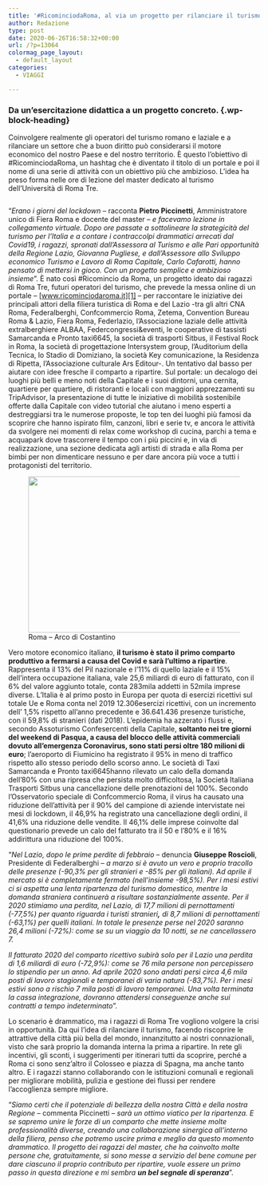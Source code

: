 ```yaml
---
title: '#RicominciodaRoma, al via un progetto per rilanciare il turismo della Capitale'
author: Redazione
type: post
date: 2020-06-26T16:58:32+00:00
url: /?p=13064
colormag_page_layout:
  - default_layout
categories:
  - VIAGGI

---
```

### Da un’esercitazione didattica a un progetto concreto. {.wp-block-heading}

Coinvolgere realmente gli operatori del turismo romano e laziale e a rilanciare un settore che a buon diritto può considerarsi il motore economico del nostro Paese e del nostro territorio. È questo l’obiettivo di #RicominciodaRoma, un hashtag che è diventato il titolo di un portale e poi il nome di una serie di attività con un obiettivo più che ambizioso. L’idea ha preso forma nelle ore di lezione del master dedicato al turismo dell’Università di Roma Tre. <figure class="wp-block-image size-large">

<img decoding="async" src="https://progressonline.it/wp-content/uploads/2020/06/ricomincio-da-roma-3-1024x768.jpeg" alt="" class="wp-image-13065" /> </figure> 

  
“_Erano i giorni del lockdown_ – racconta **Pietro Piccinetti**, Amministratore unico di Fiera Roma e docente del master – _e facevamo lezione in collegamento virtuale. Dopo ore passate a sottolineare la strategicità del turismo per l’Italia e a contare i contraccolpi drammatici arrecati dal Covid19, i ragazzi, spronati dall’Assessora al Turismo e alle Pari opportunità della Regione Lazio, Giovanna Pugliese, e dall’Assessore allo Sviluppo economico Turismo e Lavoro di Roma Capitale, Carlo Cafarotti, hanno pensato di mettersi in gioco. Con un progetto semplice e ambizioso insieme_”. È nato così #Ricomincio da Roma, un progetto ideato dai ragazzi di Roma Tre, futuri operatori del turismo, che prevede la messa online di un portale &#8211; [www.ricominciodaroma.it][1] – per raccontare le iniziative dei principali attori della filiera turistica di Roma e del Lazio -tra gli altri CNA Roma, Federalberghi, Confcommercio Roma, Zetema, Convention Bureau Roma & Lazio, Fiera Roma, Federlazio, l’Associazione laziale delle attività extralberghiere ALBAA, Federcongressi&eventi, le cooperative di tassisti Samarcanda e Pronto taxi6645, la società di trasporti Sitbus, il Festival Rock in Roma, la società di progettazione Intersystem group, l’Auditorium della Tecnica, lo Stadio di Domiziano, la società Key comunicazione, la Residenza di Ripetta, l’Associazione culturale Ars Editour-. Un tentativo dal basso per aiutare con idee fresche il comparto a ripartire. Sul portale: un decalogo dei luoghi più belli e meno noti della Capitale e i suoi dintorni, una cernita, quartiere per quartiere, di ristoranti e locali con maggiori apprezzamenti su TripAdvisor, la presentazione di tutte le iniziative di mobilità sostenibile offerte dalla Capitale con video tutorial che aiutano i meno esperti a destreggiarsi tra le numerose proposte, le top ten dei luoghi più famosi da scoprire che hanno ispirato film, canzoni, libri e serie tv, e ancora le attività da svolgere nei momenti di relax come workshop di cucina, parchi a tema e acquapark dove trascorrere il tempo con i più piccini e, in via di realizzazione, una sezione dedicata agli artisti di strada e alla Roma per bimbi per non dimenticare nessuno e per dare ancora più voce a tutti i protagonisti del territorio. 

<div class="wp-block-image">
  <figure class="aligncenter size-large is-resized"><img decoding="async" loading="lazy" src="https://progressonline.it/wp-content/uploads/2020/03/arch-of-constantine-roma.jpg" alt="" class="wp-image-12744" width="470" height="313" /><figcaption>Roma &#8211; Arco di Costantino</figcaption></figure>
</div>

Vero motore economico italiano, **il turismo è stato il primo comparto produttivo a fermarsi a causa del Covid e sarà l’ultimo a ripartire**. Rappresenta il 13% del Pil nazionale e l’11% di quello laziale e il 15% dell&#8217;intera occupazione italiana, vale 25,6 miliardi di euro di fatturato, con il 6% del valore aggiunto totale, conta 283mila addetti in 52mila imprese diverse. L’Italia è al primo posto in Europa per quota di esercizi ricettivi sul totale Ue e Roma conta nel 2019 12.306esercizi ricettivi, con un incremento dell’ 1,5% rispetto all’anno precedente e 36.641.436 presenze turistiche, con il 59,8% di stranieri (dati 2018). L’epidemia ha azzerato i flussi e, secondo Assoturismo Confesercenti della Capitale, **soltanto nei tre giorni del weekend di Pasqua, a causa del blocco delle attività commerciali dovuto all’emergenza Coronavirus, sono stati persi oltre 180 milioni di euro**; l’aeroporto di Fiumicino ha registrato il 95% in meno di traffico rispetto allo stesso periodo dello scorso anno. Le società di Taxi Samarcanda e Pronto taxi6645hanno rilevato un calo della domanda dell’80% con una ripresa che persista molto difficoltosa, la Società Italiana Trasporti Sitbus una cancellazione delle prenotazioni del 100%. Secondo l’Osservatorio speciale di Confcommercio Roma, il virus ha causato una riduzione dell’attività per il 90% del campione di aziende intervistate nei mesi di lockdown, il 46,9% ha registrato una cancellazione degli ordini, il 41,6% una riduzione delle vendite. Il 46,1% delle imprese coinvolte dal questionario prevede un calo del fatturato tra il 50 e l’80% e il 16% addirittura una riduzione del 100%.

“_Nel Lazio, dopo le prime perdite di febbraio_ – denuncia **Giuseppe Roscioli**,  Presidente di Federalberghi &#8211; _a marzo si è avuto un vero e proprio tracollo delle presenze (-90,3% per gli stranieri e -85% per gli italiani). Ad aprile il mercato si è completamente fermato (nell&#8217;insieme -98,5%). Per i mesi estivi ci si aspetta una lenta ripartenza del turismo domestico, mentre la domanda straniera continuerà a risultare sostanzialmente assente. Per il 2020 stimiamo una perdita, nel Lazio, di 17,7 milioni di pernottamenti (-77,5%) per quanto riguarda i turisti stranieri_**_,_** _di 8,7 milioni di pernottamenti (-63,1%) per quelli italiani. In totale le presenze perse nel 2020 saranno 26,4 milioni (-72%): come se su un viaggio da 10 notti, se ne cancellassero 7._

_Il fatturato 2020 del comparto ricettivo subirà solo per il Lazio una perdita di 1,6 miliardi di euro (-72,9%): come se 76 mila persone non percepissero lo stipendio per un anno. Ad aprile 2020 sono andati persi circa 4,6 mila posti di lavoro stagionali e temporanei di varia natura (-83,7%). Per i mesi estivi sono a rischio 7 mila posti di lavoro temporanei. Una volta terminata la cassa integrazione, dovranno attendersi conseguenze anche sui contratti a tempo indeterminato_”.

Lo scenario è drammatico, ma i ragazzi di Roma Tre vogliono volgere la crisi in opportunità. Da qui l’idea di rilanciare il turismo, facendo riscoprire le attrattive della città più bella del mondo, innanzitutto ai nostri connazionali, visto che sarà proprio la domanda interna la prima a ripartire. In rete gli incentivi, gli sconti, i suggerimenti per itinerari tutti da scoprire, perché a Roma ci sono senz’altro il Colosseo e piazza di Spagna, ma anche tanto altro. E i ragazzi stanno collaborando con le istituzioni comunali e regionali per migliorare mobilità, pulizia e gestione dei flussi per rendere l’accoglienza sempre migliore.

“_Siamo certi che il potenziale di bellezza della nostra Città e della nostra Regione_ – commenta Piccinetti – _sarà un ottimo viatico per la ripartenza. E se sapremo unire le forze di un comparto che mette insieme molte professionalità diverse, creando una collaborazione sinergica all’interno della filiera, penso che potremo uscire prima e meglio da questo momento drammatico. Il progetto dei ragazzi del master, che ha coinvolto molte persone che, gratuitamente, si sono messe a servizio del bene comune per dare ciascuno il proprio contributo per ripartire, vuole essere un primo passo in questa direzione e mi sembra **un bel segnale di speranza**_”.

 [1]: http://www.ricominciodaroma.it